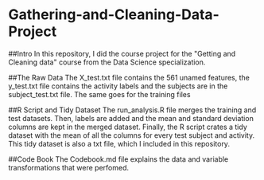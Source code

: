 # Gathering-and-Cleaning-Data-Project

##Intro
In this repository, I did the course project for the "Getting and Cleaning data" course from the Data Science specialization.

##The Raw Data
The X_test.txt file contains the 561 unamed features, the y_test.txt file contains the activity labels and the subjects are in the subject_test.txt file. The same goes for the training files

##R Script and Tidy Dataset
The run_analysis.R file merges the training and test datasets. Then, labels are added and the mean and standard deviation columns are kept in the merged dataset. Finally, the R script crates a tidy dataset with the mean of all the columns for every test subject and activity. This tidy dataset is also a txt file, which I included in this repository.

##Code Book
The Codebook.md file explains the data and variable transformations that were perfomed.
